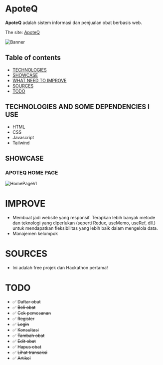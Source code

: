 <p align="center">
<h1>ApoteQ</h1>
</p>
<b>ApoteQ</b> adalah sistem informasi dan penjualan obat berbasis web.

The site: [ApoteQ](https:)

![Banner](https://i.imgur.com/pHrKSHE.png)

## Table of contents
- [TECHNOLOGIES](#TECHNOLOGIES-AND-SOME-DEPENDENCIES-WE-USE)
- [SHOWCASE](#SHOWCASE)
- [WHAT NEED TO IMPROVE](#IMPROVE)
- [SOURCES](#SOURCES)
- [TODO](#TODO)

## TECHNOLOGIES AND SOME DEPENDENCIES I USE
- HTML
- CSS
- Javascript
- Tailwind

## SHOWCASE
<p align="center">
<h3>APOTEQ HOME PAGE</h3>
</p>

![HomePageVI](https://imgur.com/a/n0msKZN)


# IMPROVE
- Membuat jadi website yang responsif. Terapkan lebih banyak metode dan teknologi yang diperlukan (seperti Redux, useMemo, useRef, dll.) untuk mendapatkan fleksibilitas yang lebih baik dalam mengelola data.
- Manajemen kelompok

# SOURCES
- Ini adalah free projek dan Hackathon pertama!


# TODO
- :white_check_mark: ~~Daftar obat~~
- :white_check_mark: ~~Beli obat~~
- :white_check_mark: ~~Cek pemesanan~~
- :white_check_mark: ~~Register~~
- :white_check_mark: ~~Login~~
- :white_check_mark: ~~Konsultasi~~
- :white_check_mark: ~~Tambah obat~~
- :white_check_mark: ~~Edit obat~~
- :white_check_mark: ~~Hapus obat~~
- :white_check_mark: ~~Lihat transaksi~~
- :white_check_mark: ~~Artikel~~
